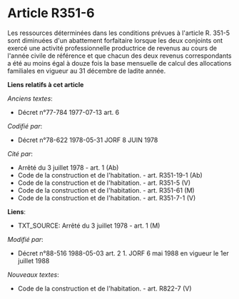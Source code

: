 # Article R351-6

Les ressources déterminées dans les conditions prévues à l'article R. 351-5 sont diminuées d'un abattement forfaitaire
lorsque les deux conjoints ont exercé une activité professionnelle productrice de revenus au cours de l'année civile de
référence et que chacun des deux revenus correspondants a été au moins égal à douze fois la base mensuelle de calcul des
allocations familiales en vigueur au 31 décembre de ladite année.

**Liens relatifs à cet article**

_Anciens textes_:

  - Décret n°77-784 1977-07-13 art. 6

_Codifié par_:

  - Décret n°78-622 1978-05-31 JORF 8 JUIN 1978

_Cité par_:

  - Arrêté du 3 juillet 1978 - art. 1 (Ab)
  - Code de la construction et de l'habitation. - art. R351-19-1 (Ab)
  - Code de la construction et de l'habitation. - art. R351-5 (V)
  - Code de la construction et de l'habitation. - art. R351-61 (M)
  - Code de la construction et de l'habitation. - art. R351-7-1 (V)

**Liens**:

  - TXT_SOURCE: Arrêté du 3 juillet 1978 - art. 1 (M)

_Modifié par_:

  - Décret n°88-516 1988-05-03 art. 2 1. JORF 6 mai 1988 en vigueur le 1er juillet 1988

_Nouveaux textes_:

  - Code de la construction et de l'habitation. - art. R822-7 (V)
